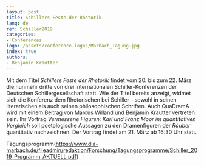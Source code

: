 ```yaml
---
layout: post
title: Schillers Feste der Rhetorik
lang: de
ref: Schiller2019
categories:
- Conferences
logo: /assets/conference-logos/Marbach_Tagung.jpg
index: true
authors:
- Benjamin Krautter
---
```


Mit dem Titel *Schillers Feste der Rhetorik* findet vom 20. bis zum 22. März die nunmehr dritte von drei internationalen Schiller-Konferenzen der Deutschen Schillergesellschaft statt. Wie der Titel bereits anzeigt, widmet sich die Konferenz dem Rhetorischen bei Schiller - sowohl in seinen literarischen als auch seinen philosophischen Schriften. Auch QuaDramA wird mit einem Beitrag von Marcus Willand und Benjamin Krautter vertreten sein. Ihr Vortrag *Vermessene Figuren: Karl und Franz Moor im quantitativen Vergleich* soll poetologische Aussagen zu den Dramenfiguren der *Räuber* quantitativ nachzeichnen.
Der Vortrag findet am 21. März ab 16:30 Uhr statt.

Tagungsprogramm(https://www.dla-marbach.de/fileadmin/redaktion/Forschung/Tagungsprogramme/Schiller_2019_Programm_AKTUELL.pdf)
